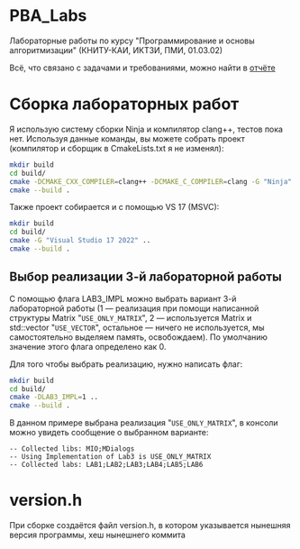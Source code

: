 # PBA_Labs
Лабораторные работы по курсу "Программирование и основы алгоритмизации" (КНИТУ-КАИ, ИКТЗИ, ПМИ, 01.03.02)

Всё, что связано с задачами и требованиями, можно найти в [отчёте](Report.pdf)
# Сборка лабораторных работ
Я использую систему сборки Ninja и компилятор clang++, тестов пока нет.
Используя данные команды, вы можете собрать проект (компилятор и сборщик в CmakeLists.txt я не изменял):
```sh
mkdir build
cd build/
cmake -DCMAKE_CXX_COMPILER=clang++ -DCMAKE_C_COMPILER=clang -G "Ninja" ..
cmake --build .
```
Также проект собирается и с помощью VS 17 (MSVC):
```sh
mkdir build
cd build/
cmake -G "Visual Studio 17 2022" ..
cmake --build . 
```
## Выбор реализации 3-й лабораторной работы
С помощью флага LAB3_IMPL можно выбрать вариант 3-й лабораторной работы (1 — реализация при помощи написанной структуры Matrix "`USE_ONLY_MATRIX`", 2 — используется Matrix и std::vector "`USE_VECTOR`", остальное — ничего не используется, мы самостоятельно выделяем память, освобождаем). По умолчанию значение этого флага определено как 0.

Для того чтобы выбрать реализацию, нужно написать флаг:
```sh
mkdir build
cd build/
cmake -DLAB3_IMPL=1 ..
cmake --build .
```
В данном примере выбрана реализация "`USE_ONLY_MATRIX`", в консоли можно увидеть сообщение о выбранном варианте:
```
-- Collected libs: MIO;MDialogs
-- Using Implementation of Lab3 is USE_ONLY_MATRIX
-- Collected labs: LAB1;LAB2;LAB3;LAB4;LAB5;LAB6
```

# version.h
При сборке создаётся файл version.h, в котором указывается нынешняя версия программы, хеш нынешнего коммита